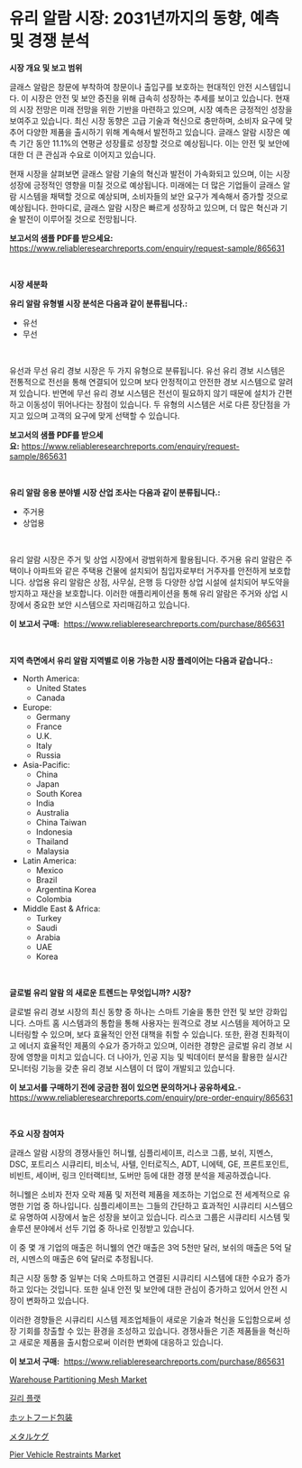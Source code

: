 <p><h1>유리 알람 시장: 2031년까지의 동향, 예측 및 경쟁 분석</h1></p><p><strong>시장 개요 및 보고 범위</strong></p>
<p><p>글래스 알람은 창문에 부착하여 창문이나 출입구를 보호하는 현대적인 안전 시스템입니다. 이 시장은 안전 및 보안 증진을 위해 급속히 성장하는 추세를 보이고 있습니다. 현재의 시장 전망은 미래 전망을 위한 기반을 마련하고 있으며, 시장 예측은 긍정적인 성장을 보여주고 있습니다. 최신 시장 동향은 고급 기술과 혁신으로 충만하며, 소비자 요구에 맞추어 다양한 제품을 출시하기 위해 계속해서 발전하고 있습니다. 글래스 알람 시장은 예측 기간 동안 11.1%의 연평균 성장률로 성장할 것으로 예상됩니다. 이는 안전 및 보안에 대한 더 큰 관심과 수요로 이어지고 있습니다.</p><p>현재 시장을 살펴보면 글래스 알람 기술의 혁신과 발전이 가속화되고 있으며, 이는 시장 성장에 긍정적인 영향을 미칠 것으로 예상됩니다. 미래에는 더 많은 기업들이 글래스 알람 시스템을 채택할 것으로 예상되며, 소비자들의 보안 요구가 계속해서 증가할 것으로 예상됩니다. 한마디로, 글래스 알람 시장은 빠르게 성장하고 있으며, 더 많은 혁신과 기술 발전이 이루어질 것으로 전망됩니다.</p></p>
<p><strong>보고서의 샘플 PDF를 받으세요:</strong> <a href="https://www.reliableresearchreports.com/enquiry/request-sample/865631">https://www.reliableresearchreports.com/enquiry/request-sample/865631</a></p>
<p>&nbsp;</p>
<p><strong>시장 세분화</strong></p>
<p><strong>유리 알람 유형별 시장 분석은 다음과 같이 분류됩니다.:</strong></p>
<p><ul><li>유선</li><li>무선</li></ul></p>
<p>&nbsp;</p>
<p><p>유선과 무선 유리 경보 시장은 두 가지 유형으로 분류됩니다. 유선 유리 경보 시스템은 전통적으로 전선을 통해 연결되어 있으며 보다 안정적이고 안전한 경보 시스템으로 알려져 있습니다. 반면에 무선 유리 경보 시스템은 전선이 필요하지 않기 때문에 설치가 간편하고 이동성이 뛰어나다는 장점이 있습니다. 두 유형의 시스템은 서로 다른 장단점을 가지고 있으며 고객의 요구에 맞게 선택할 수 있습니다.</p></p>
<p><strong>보고서의 샘플 PDF를 받으세요:</strong>&nbsp;<a href="https://www.reliableresearchreports.com/enquiry/request-sample/865631">https://www.reliableresearchreports.com/enquiry/request-sample/865631</a></p>
<p>&nbsp;</p>
<p><strong> 유리 알람 응용 분야별 시장 산업 조사는 다음과 같이 분류됩니다.:</strong></p>
<p><ul><li>주거용</li><li>상업용</li></ul></p>
<p>&nbsp;</p>
<p><p>유리 알람 시장은 주거 및 상업 시장에서 광범위하게 활용됩니다. 주거용 유리 알람은 주택이나 아파트와 같은 주택용 건물에 설치되어 침입자로부터 거주자를 안전하게 보호합니다. 상업용 유리 알람은 상점, 사무실, 은행 등 다양한 상업 시설에 설치되어 부도약을 방지하고 재산을 보호합니다. 이러한 애플리케이션을 통해 유리 알람은 주거와 상업 시장에서 중요한 보안 시스템으로 자리매김하고 있습니다.</p></p>
<p><strong>이 보고서 구매:</strong>&nbsp; <a href="https://www.reliableresearchreports.com/purchase/865631">https://www.reliableresearchreports.com/purchase/865631</a></p>
<p>&nbsp;</p>
<p><strong>지역 측면에서 유리 알람 지역별로 이용 가능한 시장 플레이어는 다음과 같습니다.:</strong></p>
<p><ul>
    <li>
        North America:
        <ul>
            <li>United States</li>
            <li>Canada</li>
        </ul>
    </li>
    <li>
        Europe:
        <ul>
            <li>Germany</li>
            <li>France</li>
            <li>U.K.</li>
            <li>Italy</li>
            <li>Russia</li>
        </ul>
    </li>
    <li>
        Asia-Pacific:
        <ul>
            <li>China</li>
            <li>Japan</li>
            <li>South Korea</li>
            <li>India</li>
            <li>Australia</li>
            <li>China Taiwan</li>
            <li>Indonesia</li>
            <li>Thailand</li>
            <li>Malaysia</li>
        </ul>
    </li>
    <li>
        Latin America:
        <ul>
            <li>Mexico</li>
            <li>Brazil</li>
            <li>Argentina Korea</li>
            <li>Colombia</li>
        </ul>
    </li>
    <li>
        Middle East & Africa:
        <ul>
            <li>Turkey</li>
            <li>Saudi</li>
            <li>Arabia</li>
            <li>UAE</li>
            <li>Korea</li>
        </ul>
    </li>
    </ul></p>
<p>&nbsp;</p>
<p><strong>글로벌 유리 알람 의 새로운 트렌드는 무엇입니까? 시장?</strong></p>
<p><p>글로벌 유리 경보 시장의 최신 동향 중 하나는 스마트 기술을 통한 안전 및 보안 강화입니다. 스마트 홈 시스템과의 통합을 통해 사용자는 원격으로 경보 시스템을 제어하고 모니터링할 수 있으며, 보다 효율적인 안전 대책을 취할 수 있습니다. 또한, 환경 친화적이고 에너지 효율적인 제품의 수요가 증가하고 있으며, 이러한 경향은 글로벌 유리 경보 시장에 영향을 미치고 있습니다. 더 나아가, 인공 지능 및 빅데이터 분석을 활용한 실시간 모니터링 기능을 갖춘 유리 경보 시스템이 더 많이 개발되고 있습니다.</p></p>
<p><strong>이 보고서를 구매하기 전에 궁금한 점이 있으면 문의하거나 공유하세요.</strong>- <a href="https://www.reliableresearchreports.com/enquiry/pre-order-enquiry/865631">https://www.reliableresearchreports.com/enquiry/pre-order-enquiry/865631</a></p>
<p>&nbsp;</p>
<p><strong>주요 시장 참여자</strong></p>
<p><p>글래스 알람 시장의 경쟁사들인 허니웰, 심플리세이프, 리스코 그룹, 보쉬, 지멘스, DSC, 포트리스 시큐리티, 비소닉, 사텔, 인터로직스, ADT, 니에텍, GE, 프론트포인트, 비빈트, 세이버, 링크 인터랙티브, 도버만 등에 대한 경쟁 분석을 제공하겠습니다.</p><p>허니웰은 소비자 전자 오락 제품 및 저전력 제품을 제조하는 기업으로 전 세계적으로 유명한 기업 중 하나입니다. 심플리세이프는 그들의 간단하고 효과적인 시큐리티 시스템으로 유명하여 시장에서 높은 성장을 보이고 있습니다. 리스코 그룹은 시큐리티 시스템 및 솔루션 분야에서 선두 기업 중 하나로 인정받고 있습니다.</p><p>이 중 몇 개 기업의 매출은 허니웰의 연간 매출은 3억 5천만 달러, 보쉬의 매출은 5억 달러, 시멘스의 매출은 6억 달러로 추정됩니다.</p><p>최근 시장 동향 중 일부는 더욱 스마트하고 연결된 시큐리티 시스템에 대한 수요가 증가하고 있다는 것입니다. 또한 실내 안전 및 보안에 대한 관심이 증가하고 있어서 안전 시장이 변화하고 있습니다.</p><p>이러한 경향들은 시큐리티 시스템 제조업체들이 새로운 기술과 혁신을 도입함으로써 성장 기회를 창출할 수 있는 환경을 조성하고 있습니다. 경쟁사들은 기존 제품들을 혁신하고 새로운 제품을 출시함으로써 이러한 변화에 대응하고 있습니다.</p></p>
<p><strong>이 보고서 구매:</strong>&nbsp;&nbsp;<a href="https://www.reliableresearchreports.com/purchase/865631">https://www.reliableresearchreports.com/purchase/865631</a></p>
<p><p><a href="https://view.publitas.com/reportprime-1/warehouse-partitioning-mesh-market-size-growth-and-forecast-from-2024-2031/">Warehouse Partitioning Mesh Market</a></p><p><a href="https://github.com/sougarounis/Market-Research-Report-List-2/blob/main/3943528187374.md">길리 플랫</a></p><p><a href="https://medium.com/@entelabrahimi1961/%E3%83%9B%E3%83%83%E3%83%88%E3%83%95%E3%83%BC%E3%83%89%E3%83%91%E3%83%83%E3%82%B1%E3%83%BC%E3%82%B8%E3%83%B3%E3%82%B0%E5%B8%82%E5%A0%B4-2031%E5%B9%B4%E3%81%BE%E3%81%A7%E3%81%AE%E6%88%90%E5%8A%9F%E3%81%99%E3%82%8B%E3%83%93%E3%82%B8%E3%83%8D%E3%82%B9%E6%88%A6%E7%95%A5%E3%81%AE%E9%8D%B5%E3%82%92%E4%BA%88%E6%B8%AC-fe759bb78644">ホットフード包装</a></p><p><a href="https://github.com/oqoeusbvpadwjs08/Market-Research-Report-List-1/blob/main/8570744187495.md">メタルケグ</a></p><p><a href="https://issuu.com/reportprime-2/docs/pier-vehicle-restraints-market-size-2030.pptx">Pier Vehicle Restraints Market</a></p></p>
